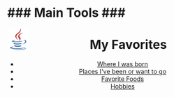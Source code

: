 <div>
<h1>### Main Tools ###</h1>
<img align="left" src="https://raw.githubusercontent.com/ydmins/YdMinS/main/icons/java.png" alt="java" height="50px"/>
<div>
<link rel="stylesheet" href="EXwebtrainning.css">
<header>
    <h1>My Favorites</h1>
    <nav>
        <ul>
            <li><a href="#birthplace">Where I was born</a></li>
            <li><a href="#visited">Places I've been or want to go</a></li>
            <li><a href="#food">Favorite Foods</a></li>
            <li><a href="#hobby">Hobbies</a></li>
        </ul>
    </nav>
</header>
